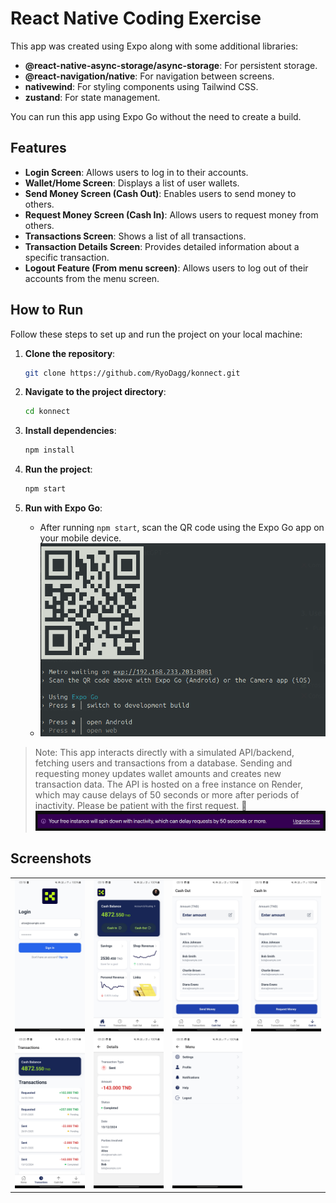 # React Native Coding Exercise

This app was created using Expo along with some additional libraries:

- **@react-native-async-storage/async-storage**: For persistent storage.
- **@react-navigation/native**: For navigation between screens.
- **nativewind**: For styling components using Tailwind CSS.
- **zustand**: For state management.

You can run this app using Expo Go without the need to create a build.

## Features

- **Login Screen**: Allows users to log in to their accounts.
- **Wallet/Home Screen**: Displays a list of user wallets.
- **Send Money Screen (Cash Out)**: Enables users to send money to others.
- **Request Money Screen (Cash In)**: Allows users to request money from others.
- **Transactions Screen**: Shows a list of all transactions.
- **Transaction Details Screen**: Provides detailed information about a specific transaction.
- **Logout Feature (From menu screen)**: Allows users to log out of their accounts from the menu screen.

## How to Run

Follow these steps to set up and run the project on your local machine:

1. **Clone the repository**:

   ```bash
   git clone https://github.com/RyoDagg/konnect.git
   ```

2. **Navigate to the project directory**:

   ```bash
   cd konnect
   ```

3. **Install dependencies**:

   ```bash
   npm install
   ```

4. **Run the project**:

   ```bash
   npm start
   ```

5. **Run with Expo Go**:
   - After running `npm start`, scan the QR code using the Expo Go app on your mobile device.
   - ![QR Code](src/assets/readme/qr.png)

> Note: This app interacts directly with a simulated API/backend, fetching users and transactions from a database. Sending and requesting money updates wallet amounts and creates new transaction data. The API is hosted on a free instance on Render, which may cause delays of 50 seconds or more after periods of inactivity. Please be patient with the first request. 🚀
> <img src="src/assets/readme/render.png" alt="Render" width="800"/>

## Screenshots

<table>
     <tr>
          <td><img src="src/assets/readme/login.jpg" alt="Login Screen" width="200"/></td>
          <td><img src="src/assets/readme/wallet.jpg" alt="Wallets Screen" width="200"/></td>   
          <td><img src="src/assets/readme/cashout.jpg" alt="Send Money Screen" width="200"/></td>
          <td><img src="src/assets/readme/cashin.jpg" alt="Request Money Screen" width="200"/></td>
     </tr>
     <tr>
          <td><img src="src/assets/readme/transaction.jpg" alt="Transactions Screen" width="200"/></td>
          <td><img src="src/assets/readme/transaction-details.jpg" alt="Transaction Details Screen" width="200"/></td>
          <td><img src="src/assets/readme/menu.jpg" alt="Menu Screen" width="200"/></td>
     </tr>
</table>
